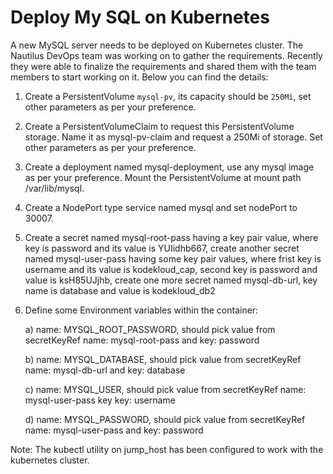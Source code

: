 # Deploy My SQL on Kubernetes

A new MySQL server needs to be deployed on Kubernetes cluster. The Nautilus DevOps team was working on to gather the requirements. Recently they were able to finalize the requirements and shared them with the team members to start working on it. Below you can find the details:



1. Create a PersistentVolume `mysql-pv`, its capacity should be `250Mi`, set other parameters as per your preference.


2. Create a PersistentVolumeClaim to request this PersistentVolume storage. Name it as mysql-pv-claim and request a 250Mi of storage. Set other parameters as per your preference.


3. Create a deployment named mysql-deployment, use any mysql image as per your preference. Mount the PersistentVolume at mount path /var/lib/mysql.


4. Create a NodePort type service named mysql and set nodePort to 30007.


5. Create a secret named mysql-root-pass having a key pair value, where key is password and its value is YUIidhb667, create another secret named mysql-user-pass having some key pair values, where frist key is username and its value is kodekloud_cap, second key is password and value is ksH85UJjhb, create one more secret named mysql-db-url, key name is database and value is kodekloud_db2


6. Define some Environment variables within the container:


      a) name: MYSQL_ROOT_PASSWORD, should pick value from secretKeyRef name: mysql-root-pass and key: password


      b) name: MYSQL_DATABASE, should pick value from secretKeyRef name: mysql-db-url and key: database


      c) name: MYSQL_USER, should pick value from secretKeyRef name: mysql-user-pass key key: username


      d) name: MYSQL_PASSWORD, should pick value from secretKeyRef name: mysql-user-pass and key: password


Note: The kubectl utility on jump_host has been configured to work with the kubernetes cluster.
